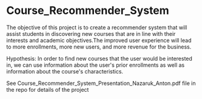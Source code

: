 # Course_Recommender_System
The objective of this project is to create a recommender system that will assist students in discovering new courses that are in line with their interests and academic objectives.The improved user experience will lead to more enrollments, more new users, and more revenue for the business.

Hypothesis: In order to find new courses that the user would be interested in, we can use information about the user's prior enrollments as well as information about the course's characteristics.

See Course_Recommender_System_Presentation_Nazaruk_Anton.pdf file in the repo for details of the project

